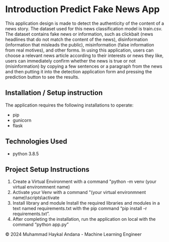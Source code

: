 # Introduction Predict Fake News App
This application design is made to detect the authenticity of the content of a news story. The dataset used for this news classification model is train.csv. The dataset contains fake news or information, such as clickbait (news headlines that do not match the content of the news), disinformation (information that misleads the public), misinformation (false information from real motives), and other forms. In using this application, users can choose a relevant news article according to their interests or news they like, users can immediately confirm whether the news is true or not (misinformation) by copying a few sentences or a paragraph from the news and then putting it into the detection application form and pressing the prediction button to see the results.

## Installation / Setup instruction
The application requires the following installations to operate:
- pip
- gunicorn
- flask

## Technologies Used
- python 3.8.5

## Project Setup Instructions
1. Create a Virtual Environment with a command "python -m venv (your virtual environmnent name)
2. Activate your Venv with a command "(your virtual environmnent name)\scripts\activate
3. Install library and module Install the required libraries and modules in a text named requirements.txt with the pip command “pip install -r requirements.txt”.
4. After completing the installation, run the application on local with the command “python app.py”

© 2024 Muhammad Haykal Andana - Machine Learning Engineer
